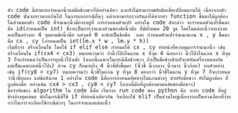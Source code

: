     ตัว code นี้สามารถจำแนกนิ้วแค่มือข้างขวาได้อย่างเดียว และยังไม่สามารถขยับมือเพื่อเปลี่ยนแกนได้ เนื่องจากตัว code นั้นจะยาวมากเกินไป ในการแยกกรณีอื่นๆ แต่จะสามารถรวบรัดลงได้หากทำ function ขึ้นมาได้ถูกต้อง 
    ในส่วนของตัว code ที่จำแนกนิ้วมือจะอยู่ที่ การกำหนดตัวแปร อย่างใน code ดังกล่าว จะกำหนดตัวแปรขึ้นมา คือ id(กำหนดเป็น int) ซึ่งจะเป็นการจำแนกส่วนของข้อนิ้วมือ ที่มีทั้งหมด 20 จุด โดยในแต่ละนิ้วจะแบ่างออกเป็นอย่างละ 4 จุดตามข้อนิ้วมือ แต่จุดที่ 0 จะนับเป็นข้อมือ  และ กำหนดตัวแปรจำแนกแกน x , y ขึ้นมา คือ cx , cy (กำหนดเป็น int(lm.x * w , lm.y * h)) 
    เริ่มที่การ สร้างเงื่อนไข โดยใช้ if elif else กำหนดให้ cx , cy ทำหน้าที่ควบคุมการจำแนกนิ้ว เช่น สร้างเงื่อนไข if(cx4 < cx3) หมายความว่า ถ้านิ้วโป้งในแกน x ที่จุด 4 น้อยกว่า นิ้วโป้งในแกน x ที่จุด 3 ก็จะกำหนดว่าเป็นการหุบนิ้วโป้งเข้า (แบบนี้เฉพาะในกรณีมือข้างขวา ถ้าเป็นมือข้างซ้ายก็จะสลับเครื่องหมายกัน แต่เป็นเฉพาะแค่นิ้วโป้ง) ส่วน cy ก็หมายถึง 4 นิ้วที่ตั้งขึ้นมา (นิ้วชี้ นิ้วกลาง นิ้วนาง นิ้วก้อย) ยกตัวอย่างเช่น if(cy8 > cy7) หมายความว่า นิ้วชี้ในแกน y ที่จุด 8 มากกว่า นิ้วชี้ในแกน y ที่จุด 7 ก็จะกำหนดว่านิ้วชี้หุบลง แต่ข้อสังเกต 1 อย่างใน code นี้คือการกำหนดทิศทางในแกนต่างๆ สำหรับมือขวา ยังไม่ถูกต้อง ที่ถูกต้องคือ อย่างเช่น cx4 > cx3 , cy8 < cy7 (แบบนี้คือที่ถูกต้องตามหลัดของมือขวา) 
    ข้อจำกัดของ algorithm ใน code นี้คือ เริ่มจาก run code ของ python คือ จะทำ code ที่อยู่ข้างล่างสุดเสมอ นับในกรณีที่ใช้ if ที่ย่อหน้าเดียวกัน จึงเลือกใช้ elif เป็นส่วนใหญ่เนื่องจากเป็นทางเลือกที่ง่ายกว่าในการจะเลือกใช้กรณีต่างๆ ในการจำแนกแต่ละนิ้ว